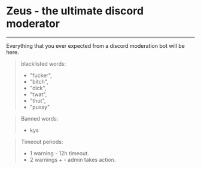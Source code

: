# Zeus - the ultimate discord moderator

---

 Everything that you ever expected from a discord moderation bot will be here.

> blacklisted words: 
>
> - "fucker",
> - "bitch",
> - "dick",
> - "twat",
> - "thot",
> - "pussy"

> Banned words:
> 
> - kys


>Timeout periods: 
>
> - 1 warning - 12h timeout.
> - 2 warnings + - admin takes action.
